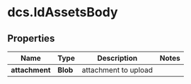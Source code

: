 # dcs.IdAssetsBody

## Properties
Name | Type | Description | Notes
------------ | ------------- | ------------- | -------------
**attachment** | **Blob** | attachment to upload | 
